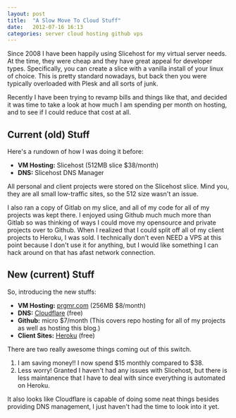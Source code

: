 ```yaml
---
layout: post
title:  "A Slow Move To Cloud Stuff"
date:   2012-07-16 16:13
categories: server cloud hosting github vps
---
```


Since 2008 I have been happily using Slicehost for my virtual server needs. At the time, they were cheap and they have great appeal for developer types. Specifically, you can create a slice with a vanilla install of your linux of choice. This is pretty standard nowadays, but back then you were typically overloaded with Plesk and all sorts of junk.

Recently I have been trying to revamp bills and things like that, and decided it was time to take a look at how much I am spending per month on hosting, and to see if I could reduce that cost at all.


## Current (old) Stuff

Here's a rundown of how I was doing it before:

- **VM Hosting:** Slicehost (512MB slice $38/month)
- **DNS:** Slicehost DNS Manager

All personal and client projects were stored on the Slicehost slice. Mind you, they are all small low-traffic sites, so the 512 size wasn't an issue.

I also ran a copy of Gitlab on my slice, and all of my code for all of my projects was kept there. I enjoyed using Github much much more than Gitlab so was thinking of ways I could move my opensource and private projects over to Github. When I realized that I could split off all of my client projects to Heroku, I was sold. I technically don't even NEED a VPS at this point because I don't use it for anything, but I would like something I can hack around on that has afast network connection.

## New (current) Stuff

So, introducing the new stuffs:

- **VM Hosting:** [prgmr.com](http://prgmr.com/) (256MB $8/month)
- **DNS:** [Cloudflare](http://www.cloudflare.com/) (free)
- **Github:** micro $7/month (This covers repo hosting for all of my projects as well as hosting this blog.)
- **Client Sites:** [Heroku](http://heroku.com/) (free)

There are two really awesome things coming out of this switch.

1. I am saving money!! I now spend $15 monthly compared to $38.
2. Less worry! Granted I haven't had any issues with Slicehost, but there is less maintanence that I have to deal with since everything is automated on Heroku.

It also looks like Cloudflare is capable of doing some neat things besides providing DNS management, I just haven't had the time to look into it yet.
